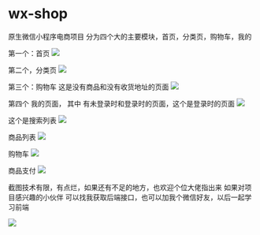 # wx-shop
原生微信小程序电商项目
分为四个大的主要模块，首页，分类页，购物车，我的

第一个：首页
![](https://ae01.alicdn.com/kf/Hbcc09c4eebc74f369ad9c21cb1213947C.png)


第二个，分类页
![](https://ae01.alicdn.com/kf/H6e5cdf9f88e94153801a83c4583e8194c.png)

第三个：购物车
这是没有商品和没有收货地址的页面
![](https://ae01.alicdn.com/kf/Hc30e979851b94fc48cbbfcb4bd62e2a8s.png)


第四个 我的页面， 其中 有未登录时和登录时的页面，这个是登录时的页面
![](https://ae01.alicdn.com/kf/Hb76e93d7b50b43c4bfeddf039b323a9fX.png)

这个是搜索列表
![](https://ae01.alicdn.com/kf/H79cc633da88f42ff9b49a02d434ba77aF.png)

商品列表
![](https://ae01.alicdn.com/kf/Hb2d292ceddd4469f89304590860544acN.png)

购物车 
![](https://ae01.alicdn.com/kf/Ha6736999135f4b1588bb3472fbc5e50cY.png)

商品支付
![](https://ae01.alicdn.com/kf/H5825f21066f949e49ff5fe95d64949940.png)

截图技术有限，有点烂，如果还有不足的地方，也欢迎个位大佬指出来
如果对项目感兴趣的小伙伴 可以找我获取后端接口，也可以加我个微信好友，以后一起学习前端

![](https://ae01.alicdn.com/kf/H4c5eec6b185e4797ba2bc02218aaa1f2y.png)



